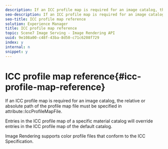 ```yaml
---
description: If an ICC profile map is required for an image catalog, the relative or absolute path of the profile map file must be specified in attribute IccProfileMapFile.
seo-description: If an ICC profile map is required for an image catalog, the relative or absolute path of the profile map file must be specified in attribute IccProfileMapFile.
seo-title: ICC profile map reference
solution: Experience Manager
title: ICC profile map reference
topic: Scene7 Image Serving - Image Rendering API
uuid: 9e108a00-c48f-43ba-8d50-c71c6208f729
index: y
internal: n
snippet: y
---
```


# ICC profile map reference{#icc-profile-map-reference}

If an ICC profile map is required for an image catalog, the relative or absolute path of the profile map file must be specified in attribute::IccProfileMapFile.

 Entries in the ICC profile map of a specific material catalog will override entries in the ICC profile map of the default catalog.

Image Rendering supports color profile files that conform to the ICC Specification. 
